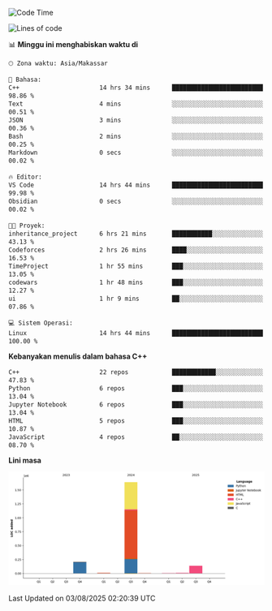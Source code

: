 <!--START_SECTION:waka-->
![Code Time](http://img.shields.io/badge/Code%20Time-395%20hrs%202%20mins-blue)

![Lines of code](https://img.shields.io/badge/Sejak%20Hello%20World%20aku%20telah%20menulis-2.0%20million%20baris%20kode-blue)

📊 **Minggu ini menghabiskan waktu di** 

```text
🕑︎ Zona waktu: Asia/Makassar

💬 Bahasa: 
C++                      14 hrs 34 mins      █████████████████████████   98.86 % 
Text                     4 mins              ░░░░░░░░░░░░░░░░░░░░░░░░░   00.51 % 
JSON                     3 mins              ░░░░░░░░░░░░░░░░░░░░░░░░░   00.36 % 
Bash                     2 mins              ░░░░░░░░░░░░░░░░░░░░░░░░░   00.25 % 
Markdown                 0 secs              ░░░░░░░░░░░░░░░░░░░░░░░░░   00.02 % 

🔥 Editor: 
VS Code                  14 hrs 44 mins      █████████████████████████   99.98 % 
Obsidian                 0 secs              ░░░░░░░░░░░░░░░░░░░░░░░░░   00.02 % 

🐱‍💻 Proyek: 
inheritance_project      6 hrs 21 mins       ███████████░░░░░░░░░░░░░░   43.13 % 
Codeforces               2 hrs 26 mins       ████░░░░░░░░░░░░░░░░░░░░░   16.53 % 
TimeProject              1 hr 55 mins        ███░░░░░░░░░░░░░░░░░░░░░░   13.05 % 
codewars                 1 hr 48 mins        ███░░░░░░░░░░░░░░░░░░░░░░   12.27 % 
ui                       1 hr 9 mins         ██░░░░░░░░░░░░░░░░░░░░░░░   07.86 % 

💻 Sistem Operasi: 
Linux                    14 hrs 44 mins      █████████████████████████   100.00 % 
```

**Kebanyakan menulis dalam bahasa C++** 

```text
C++                      22 repos            ████████████░░░░░░░░░░░░░   47.83 % 
Python                   6 repos             ███░░░░░░░░░░░░░░░░░░░░░░   13.04 % 
Jupyter Notebook         6 repos             ███░░░░░░░░░░░░░░░░░░░░░░   13.04 % 
HTML                     5 repos             ███░░░░░░░░░░░░░░░░░░░░░░   10.87 % 
JavaScript               4 repos             ██░░░░░░░░░░░░░░░░░░░░░░░   08.70 % 
```



**Lini masa**

![Lines of Code chart](https://raw.githubusercontent.com/yusuf601/yusuf601/main/assets/bar_graph.png)


 Last Updated on 03/08/2025 02:20:39 UTC
<!--END_SECTION:waka-->

